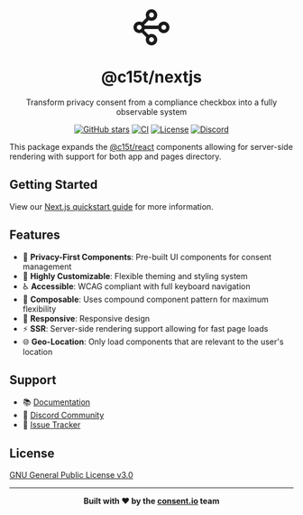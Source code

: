 <div align="center">
<svg width="64" height="64" viewBox="0 0 64 64" fill="none" xmlns="http://www.w3.org/2000/svg">
<path d="M32.0255 0.0450657C37.6311 0.0450657 42.1754 4.59956 42.1754 10.2178C42.1753 15.836 37.6311 20.3903 32.0255 20.3903C30.2776 20.3903 28.633 19.9475 27.197 19.1675L19.2057 27.1768C19.5384 27.7916 19.8064 28.4395 20.0056 29.1098H44.0459C45.2936 24.9078 49.1777 21.8436 53.7756 21.8436C59.3812 21.8436 63.9254 26.3981 63.9254 32.0163C63.9254 37.6345 59.3811 42.189 53.7756 42.189C49.1777 42.189 45.2938 39.1248 44.046 34.9228H20.0054C19.7434 35.8044 19.3626 36.6461 18.8738 37.4247L26.6293 45.1976C28.1924 44.2123 30.0425 43.6422 32.0255 43.6422C37.6311 43.6422 42.1754 48.1968 42.1754 53.815C42.1754 59.4332 37.6311 63.9875 32.0255 63.9875C26.4199 63.9875 21.8756 59.4332 21.8756 53.815C21.8756 52.3023 22.2051 50.8668 22.796 49.5765L14.5047 41.2665C13.2173 41.8586 11.7852 42.189 10.2759 42.189C4.67041 42.189 0.12612 37.6345 0.125977 32.0163C0.125977 26.3981 4.67041 21.8436 10.276 21.8436C12.0238 21.8436 13.6686 22.2864 15.1046 23.0664L23.0957 15.0573C22.3175 13.6181 21.8756 11.9696 21.8756 10.2178C21.8756 4.59956 26.4199 0.0450657 32.0255 0.0450657ZM32.0255 49.4552C29.6231 49.4552 27.6755 51.4072 27.6755 53.815C27.6755 56.2227 29.6231 58.1746 32.0255 58.1746C34.428 58.1746 36.3755 56.2227 36.3755 53.815C36.3755 51.4072 34.428 49.4552 32.0255 49.4552ZM10.276 27.6565C7.87356 27.6565 5.92587 29.6085 5.92587 32.0163C5.92587 34.4241 7.87356 36.3761 10.276 36.3761C12.6783 36.3761 14.6259 34.4241 14.6259 32.0163C14.6259 29.6086 12.6783 27.6565 10.276 27.6565ZM53.7756 27.6565C51.3751 27.6565 49.4285 29.6054 49.4255 32.0107L49.4256 32.0163L49.4255 32.0218C49.4285 34.4272 51.3751 36.3761 53.7756 36.3761C56.1779 36.3761 58.1255 34.4241 58.1255 32.0163C58.1255 29.6086 56.1779 27.6565 53.7756 27.6565ZM32.0255 5.85785C29.6231 5.85785 27.6755 7.80992 27.6755 10.2178C27.6755 12.6256 29.6232 14.5774 32.0255 14.5774C34.428 14.5774 36.3754 12.6255 36.3755 10.2178C36.3755 7.80992 34.428 5.85799 32.0255 5.85785Z" fill="currentColor"/>
</svg>
  <h1>@c15t/nextjs</h1>
  <p>Transform privacy consent from a compliance checkbox into a fully observable system</p>

  [![GitHub stars](https://img.shields.io/github/stars/c15t/c15t?style=flat-square)](https://github.com/c15t/c15t)
  [![CI](https://img.shields.io/github/actions/workflow/status/c15t/c15t/ci.yml?style=flat-square)](https://github.com/c15t/c15t/actions/workflows/ci.yml)
  [![License](https://img.shields.io/badge/license-GPL--3.0-blue.svg?style=flat-square)](LICENSE)
  [![Discord](https://img.shields.io/discord/1312171102268690493?style=flat-square)](https://c15t.com/discord)
</div>

This package expands the [@c15t/react](https://github.com/c15t/c15t/tree/main/packages/react) components allowing for server-side rendering with support for both app and pages directory.

## Getting Started

View our [Next.js quickstart guide](https://c15t.com/docs/next/quickstart) for more information.

## Features

- 🎯 **Privacy-First Components**: Pre-built UI components for consent management
- 🎨 **Highly Customizable**: Flexible theming and styling system
- ♿ **Accessible**: WCAG compliant with full keyboard navigation
- 🔧 **Composable**: Uses compound component pattern for maximum flexibility
- 📱 **Responsive**: Responsive design
- ⚡ **SSR**: Server-side rendering support allowing for fast page loads
- 🌐 **Geo-Location**: Only load components that are relevant to the user's location


## Support

- 📚 [Documentation](https://c15t.com/)
- 💬 [Discord Community](https://c15t.com/discord)
- 🐛 [Issue Tracker](https://github.com/c15t/c15t/issues)

## License

[GNU General Public License v3.0](https://github.com/c15t/c15t/blob/main/LICENSE.md)

---

<div align="center">
  <strong>Built with ❤️ by the <a href="https://www.consent.io">consent.io</a> team</strong>
</div>
